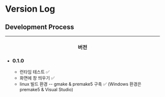 # Version Log

## Development Process
---

<center>

### **버전** 
</center>

 - ### **0.1.0**
    - 런타임 테스트 ✅
    - 화면에 창 띄우기 ✅
    - linux 빌드 환경 -- gmake & premake5 구축 ✅ (Windows 환경은 premake5 & Visual Studio)




